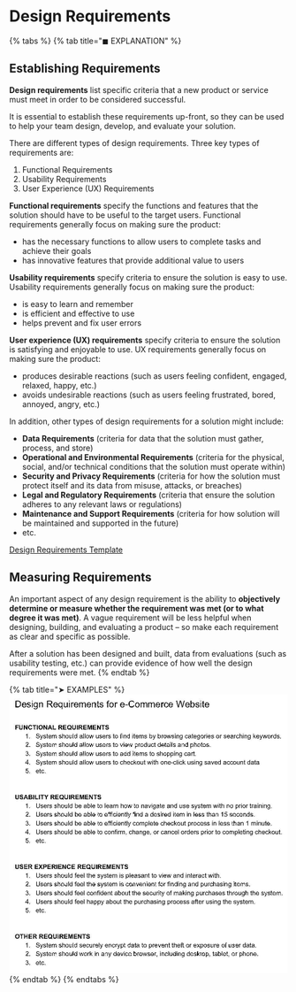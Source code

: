 # Design Requirements

{% tabs %}
{% tab title="◼ EXPLANATION" %}
## Establishing Requirements

**Design requirements** list specific criteria that a new product or service must meet in order to be considered successful.

It is essential to establish these requirements up-front, so they can be used to help your team design, develop, and evaluate your solution.

There are different types of design requirements. Three key types of requirements are:

1. Functional Requirements
2. Usability Requirements
3. User Experience \(UX\) Requirements

**Functional requirements** specify the functions and features that the solution should have to be useful to the target users. Functional requirements generally focus on making sure the product:

* has the necessary functions to allow users to complete tasks and achieve their goals
* has innovative features that provide additional value to users

**Usability requirements** specify criteria to ensure the solution is easy to use. Usability requirements generally focus on making sure the product:

* is easy to learn and remember
* is efficient and effective to use
* helps prevent and fix user errors

**User experience \(UX\) requirements** specify criteria to ensure the solution is satisfying and enjoyable to use. UX requirements generally focus on making sure the product:

* produces desirable reactions \(such as users feeling confident, engaged, relaxed, happy, etc.\)
* avoids undesirable reactions \(such as users feeling frustrated, bored, annoyed, angry, etc.\)

In addition, other types of design requirements for a solution might include:

* **Data Requirements** \(criteria for data that the solution must gather, process, and store\)
* **Operational and Environmental Requirements** \(criteria for the physical, social, and/or technical conditions that the solution must operate within\)
* **Security and Privacy Requirements** \(criteria for how the solution must protect itself and its data from misuse, attacks, or breaches\) 
* **Legal and Regulatory Requirements** \(criteria that ensure the solution adheres to any relevant laws or regulations\)
* **Maintenance and Support Requirements** \(criteria for how solution will be maintained and supported in the future\)
* etc.

[Design Requirements Template](https://drive.google.com/open?id=1s90kNoqE8tlwiD8g6EMzBsmf9aAJUIFmllBKfHcyf7c)

## Measuring Requirements

An important aspect of any design requirement is the ability to **objectively determine or measure whether the requirement was met \(or to what degree it was met\)**. A vague requirement will be less helpful when designing, building, and evaluating a product – so make each requirement as clear and specific as possible.

After a solution has been designed and built, data from evaluations \(such as usability testing, etc.\) can provide evidence of how well the design requirements were met.
{% endtab %}

{% tab title="➤ EXAMPLES" %}
![](../../.gitbook/assets/design-requirements-example.jpg)
{% endtab %}
{% endtabs %}

